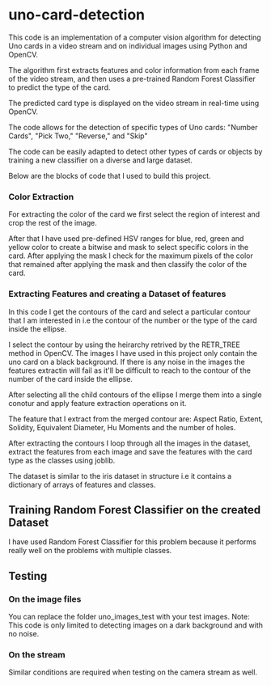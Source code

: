 # uno-card-detection

This code is an implementation of a computer vision algorithm for detecting Uno cards in a video stream and on individual images using Python and OpenCV. 

The algorithm first extracts features and color information from each frame of the video stream, and then uses a pre-trained Random Forest Classifier to predict the type of the card. 

The predicted card type is displayed on the video stream in real-time using OpenCV. 

The code allows for the detection of specific types of Uno cards: "Number Cards", "Pick Two," "Reverse," and "Skip" 

The code can be easily adapted to detect other types of cards or objects by training a new classifier on a diverse and large dataset.

Below are the blocks of code that I used to build this project.

### Color Extraction
For extracting the color of the card we first select the region of interest and crop the rest of the image. 

After that I have used pre-defined HSV ranges for blue, red, green and yellow color to create a bitwise and mask to select specific colors in the card. 
After applying the mask I check for the maximum pixels of the color that remained after applying the mask and then classify the color of the card. 

### Extracting Features and creating a Dataset of features

In this code I get the contours of the card and select a particular contour that I am interested in i.e the contour of the number or the type of the card inside the ellipse. 

I select the contour by using the heirarchy retrived by the RETR_TREE method in OpenCV. The images I have used in this project only contain the uno card on a black background. If there is any noise in the images the features extractin will fail as it'll be difficult to reach to the contour of the number of the card inside the ellipse. 

After selecting all the child contours of the ellipse I merge them into a single conotur and apply feature extraction operations on it. 

The feature that I extract from the merged contour are: Aspect Ratio, Extent, Solidity, Equivalent Diameter, Hu Moments and the number of holes.

After extracting the contours I loop through all the images in the dataset, extract the features from each image and save the features with the card type as the classes using joblib. 

The dataset is similar to the iris dataset in structure i.e it contains a dictionary of arrays of features and classes. 

## Training Random Forest Classifier on the created Dataset

I have used Random Forest Classifier for this problem because it performs really well on the problems with multiple classes. 

## Testing 
### On the image files 
You can replace the folder uno_images_test with your test images. 
Note: This code is only limited to detecting images on a dark background and with no noise. 

### On the stream
Similar conditions are required when testing on the camera stream as well. 
